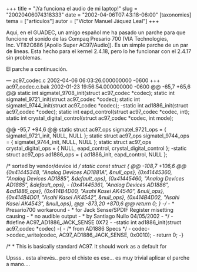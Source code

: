 +++
title = "¡Ya funciona el audio de mi laptop!"
slug = "20020406074318333"
date = "2002-04-06T07:43:18-06:00"
[taxonomies]
tema = ["articulos"]
autor = ["Víctor Manuel Jáquez Leal"]
+++

Aqui, en el GUADEC, un amigo español me ha pasado un parche para que
funcione el sonido de las Compaq Presario 700 (VIA Technologies,
Inc. VT82C686 \[Apollo Super AC97/Audio\]). Es un simple parche de un
par de lineas. Esta hecho para el kernel 2.4.18, pero lo he funcionar
con el 2.4.17 sin problemas.

El parche a continuación.

<!-- more -->
— ac97_codec.c 2002-04-06 06:03:26.000000000 -0600 +++ ac97_codec.c.bak
2002-01-23 19:56:54.000000000 -0600 @@ -65,7 +65,6 @@ static int
sigmatel_9708_init(struct ac97_codec *codec); static int
sigmatel_9721_init(struct ac97_codec *codec); static int
sigmatel_9744_init(struct ac97_codec *codec); -static int
ad1886_init(struct ac97_codec *codec); static int eapd_control(struct
ac97_codec *codec, int); static int crystal_digital_control(struct
ac97_codec *codec, int mode);

@@ -95,7 +94,6 @@ static struct ac97_ops sigmatel_9721_ops = {
sigmatel_9721_init, NULL, NULL }; static struct ac97_ops
sigmatel_9744_ops = { sigmatel_9744_init, NULL, NULL }; static struct
ac97_ops crystal_digital_ops = { NULL, eapd_control,
crystal_digital_control }; -static struct ac97_ops ad1886_ops = {
ad1886_init, eapd_control, NULL };

/\* sorted by vendor/device id */ static const struct { @@ -108,7 +106,6
@@ {0x41445348, &quot;Analog Devices AD1881A&quot;, &null_ops},
{0x41445360, &quot;Analog Devices AD1885&quot;, &default_ops},
{0x41445460, &quot;Analog Devices AD1885&quot;, &default_ops}, -
{0x41445361, &quot;Analog Devices AD1886&quot;, &ad1886_ops},
{0x414B4D00, &quot;Asahi Kasei AK4540&quot;, &null_ops}, {0x414B4D01,
&quot;Asahi Kasei AK4542&quot;, &null_ops}, {0x414B4D02, &quot;Asahi
Kasei AK4543&quot;, &null_ops}, @@ -873,20 +870,6 @@ return 0; } -/* -
\* Presario700 workaround - \* for Jack Sense/SPDIF Register misetting
causing - \* no audible output - \* by Santiago Nullo 04/05/2002 - */
-#define AC97_AD1886_JACK_SENSE 0X72 - -static int ad1886_init(struct
ac97_codec *codec) -{ - /\* from AD1886 Specs \*/ -
codec-\>codec_write(codec, AC97_AD1886_JACK_SENSE, 0x0010); - return 0;
-}

/* * This is basically standard AC97. It should work as a default for

Upsss.. esta alrevés.. pero el chiste es ese… es muy trivial aplicar el
parche a mano….
